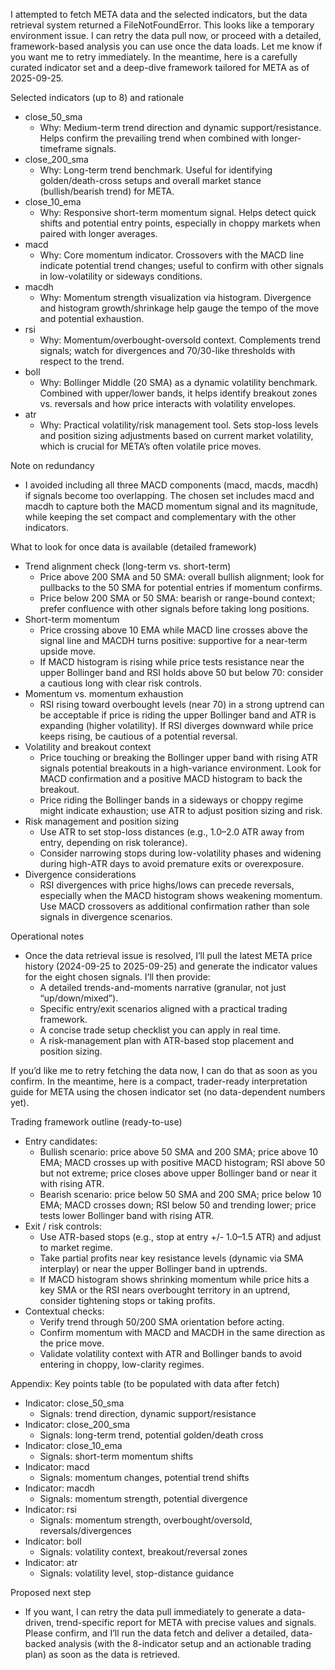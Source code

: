 I attempted to fetch META data and the selected indicators, but the data retrieval system returned a FileNotFoundError. This looks like a temporary environment issue. I can retry the data pull now, or proceed with a detailed, framework-based analysis you can use once the data loads. Let me know if you want me to retry immediately. In the meantime, here is a carefully curated indicator set and a deep-dive framework tailored for META as of 2025-09-25.

Selected indicators (up to 8) and rationale
- close_50_sma
  - Why: Medium-term trend direction and dynamic support/resistance. Helps confirm the prevailing trend when combined with longer-timeframe signals.
- close_200_sma
  - Why: Long-term trend benchmark. Useful for identifying golden/death-cross setups and overall market stance (bullish/bearish trend) for META.
- close_10_ema
  - Why: Responsive short-term momentum signal. Helps detect quick shifts and potential entry points, especially in choppy markets when paired with longer averages.
- macd
  - Why: Core momentum indicator. Crossovers with the MACD line indicate potential trend changes; useful to confirm with other signals in low-volatility or sideways conditions.
- macdh
  - Why: Momentum strength visualization via histogram. Divergence and histogram growth/shrinkage help gauge the tempo of the move and potential exhaustion.
- rsi
  - Why: Momentum/overbought-oversold context. Complements trend signals; watch for divergences and 70/30-like thresholds with respect to the trend.
- boll
  - Why: Bollinger Middle (20 SMA) as a dynamic volatility benchmark. Combined with upper/lower bands, it helps identify breakout zones vs. reversals and how price interacts with volatility envelopes.
- atr
  - Why: Practical volatility/risk management tool. Sets stop-loss levels and position sizing adjustments based on current market volatility, which is crucial for META’s often volatile price moves.

Note on redundancy
- I avoided including all three MACD components (macd, macds, macdh) if signals become too overlapping. The chosen set includes macd and macdh to capture both the MACD momentum signal and its magnitude, while keeping the set compact and complementary with the other indicators.

What to look for once data is available (detailed framework)
- Trend alignment check (long-term vs. short-term)
  - Price above 200 SMA and 50 SMA: overall bullish alignment; look for pullbacks to the 50 SMA for potential entries if momentum confirms.
  - Price below 200 SMA or 50 SMA: bearish or range-bound context; prefer confluence with other signals before taking long positions.
- Short-term momentum
  - Price crossing above 10 EMA while MACD line crosses above the signal line and MACDH turns positive: supportive for a near-term upside move.
  - If MACD histogram is rising while price tests resistance near the upper Bollinger band and RSI holds above 50 but below 70: consider a cautious long with clear risk controls.
- Momentum vs. momentum exhaustion
  - RSI rising toward overbought levels (near 70) in a strong uptrend can be acceptable if price is riding the upper Bollinger band and ATR is expanding (higher volatility). If RSI diverges downward while price keeps rising, be cautious of a potential reversal.
- Volatility and breakout context
  - Price touching or breaking the Bollinger upper band with rising ATR signals potential breakouts in a high-variance environment. Look for MACD confirmation and a positive MACD histogram to back the breakout.
  - Price riding the Bollinger bands in a sideways or choppy regime might indicate exhaustion; use ATR to adjust position sizing and risk.
- Risk management and position sizing
  - Use ATR to set stop-loss distances (e.g., 1.0–2.0 ATR away from entry, depending on risk tolerance).
  - Consider narrowing stops during low-volatility phases and widening during high-ATR days to avoid premature exits or overexposure.
- Divergence considerations
  - RSI divergences with price highs/lows can precede reversals, especially when the MACD histogram shows weakening momentum. Use MACD crossovers as additional confirmation rather than sole signals in divergence scenarios.

Operational notes
- Once the data retrieval issue is resolved, I’ll pull the latest META price history (2024-09-25 to 2025-09-25) and generate the indicator values for the eight chosen signals. I’ll then provide:
  - A detailed trends-and-moments narrative (granular, not just “up/down/mixed”).
  - Specific entry/exit scenarios aligned with a practical trading framework.
  - A concise trade setup checklist you can apply in real time.
  - A risk-management plan with ATR-based stop placement and position sizing.

If you’d like me to retry fetching the data now, I can do that as soon as you confirm. In the meantime, here is a compact, trader-ready interpretation guide for META using the chosen indicator set (no data-dependent numbers yet).

Trading framework outline (ready-to-use)
- Entry candidates:
  - Bullish scenario: price above 50 SMA and 200 SMA; price above 10 EMA; MACD crosses up with positive MACD histogram; RSI above 50 but not extreme; price closes above upper Bollinger band or near it with rising ATR.
  - Bearish scenario: price below 50 SMA and 200 SMA; price below 10 EMA; MACD crosses down; RSI below 50 and trending lower; price tests lower Bollinger band with rising ATR.
- Exit / risk controls:
  - Use ATR-based stops (e.g., stop at entry +/- 1.0–1.5 ATR) and adjust to market regime.
  - Take partial profits near key resistance levels (dynamic via SMA interplay) or near the upper Bollinger band in uptrends.
  - If MACD histogram shows shrinking momentum while price hits a key SMA or the RSI nears overbought territory in an uptrend, consider tightening stops or taking profits.
- Contextual checks:
  - Verify trend through 50/200 SMA orientation before acting.
  - Confirm momentum with MACD and MACDH in the same direction as the price move.
  - Validate volatility context with ATR and Bollinger bands to avoid entering in choppy, low-clarity regimes.

Appendix: Key points table (to be populated with data after fetch)
- Indicator: close_50_sma
  - Signals: trend direction, dynamic support/resistance
- Indicator: close_200_sma
  - Signals: long-term trend, potential golden/death cross
- Indicator: close_10_ema
  - Signals: short-term momentum shifts
- Indicator: macd
  - Signals: momentum changes, potential trend shifts
- Indicator: macdh
  - Signals: momentum strength, potential divergence
- Indicator: rsi
  - Signals: momentum strength, overbought/oversold, reversals/divergences
- Indicator: boll
  - Signals: volatility context, breakout/reversal zones
- Indicator: atr
  - Signals: volatility level, stop-distance guidance

Proposed next step
- If you want, I can retry the data pull immediately to generate a data-driven, trend-specific report for META with precise values and signals. Please confirm, and I’ll run the data fetch and deliver a detailed, data-backed analysis (with the 8-indicator setup and an actionable trading plan) as soon as the data is retrieved.